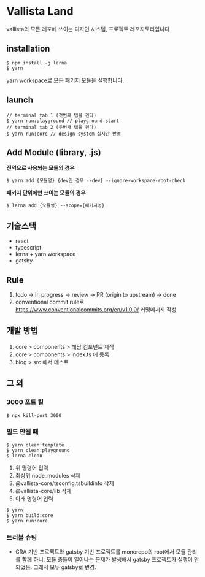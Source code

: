 # Vallista Land

vallista의 모든 레포에 쓰이는 디자인 시스템, 프로젝트 레포지토리입니다

## installation

```shell
$ npm install -g lerna
$ yarn
```

yarn workspace로 모든 패키지 모듈을 실행합니다.

## launch

```shell
// terminal tab 1 (첫번째 탭을 켠다)
$ yarn run:playground // playground start
// terminal tab 2 (두번째 탭을 켠다)
$ yarn run:core // design system 실시간 반영
```

## Add Module (library, .js)

**전역으로 사용되는 모듈의 경우**

```shell
$ yarn add {모듈명} {dev인 경우 --dev} --ignore-workspace-root-check
```

**패키지 단위에만 쓰이는 모듈의 경우**

```shell
$ lerna add {모듈명} --scope={패키지명}
```

## 기술스택

- react
- typescript
- lerna + yarn workspace
- gatsby

## Rule

1. todo -> in progress -> review -> PR (origin to upstream) -> done
2. conventional commit rule로 https://www.conventionalcommits.org/en/v1.0.0/ 커밋메시지 작성

## 개발 방법

1. core > components > 해당 컴포넌트 제작
2. core > components > index.ts 에 등록
3. blog > src 에서 테스트

## 그 외

### 3000 포트 킬

```shell
$ npx kill-port 3000
```

### 빌드 안될 때

```shell
$ yarn clean:template
$ yarn clean:playground
$ lerna clean
```

1. 위 명령어 입력
2. 최상위 node_modules 삭제
3. @vallista-core/tsconfig.tsbuildinfo 삭제
4. @vallista-core/lib 삭제
5. 아래 명령어 입력

```shell
$ yarn
$ yarn build:core
$ yarn run:core
```

### 트러블 슈팅

- CRA 기반 프로젝트와 gatsby 기반 프로젝트를 monorepo의 root에서 모듈 관리를 함께 하니, 모듈 충돌이 일어나는 문제가 발생해서 gatsby 프로젝트가 실행이 안되었음. 그래서 모두 gatsby로 변경.
